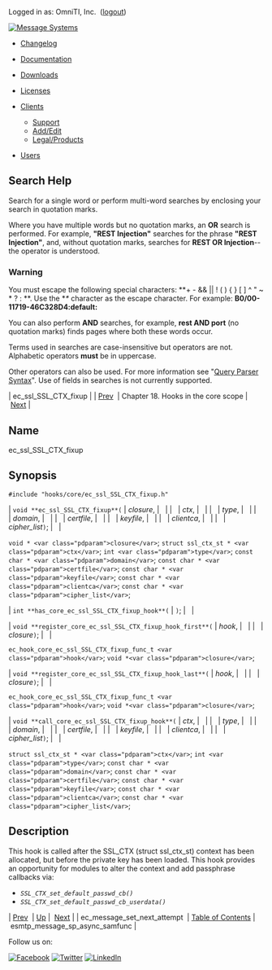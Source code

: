 Logged in as: OmniTI, Inc.  ([logout](https://support.messagesystems.com/logout.php))

[![Message Systems](https://support.messagesystems.com/images/ms-white205.png)](https://support.messagesystems.com/start.php) 

*   [Changelog](https://support.messagesystems.com/start.php?show=changelog)
*   [Documentation](https://support.messagesystems.com/docs/)
*   [Downloads](https://support.messagesystems.com/start.php)

*   [Licenses](https://support.messagesystems.com/license_summary.php)
*   <a href="">Clients</a>
    *   [Support](https://support.messagesystems.com/cs.php)
    *   [Add/Edit](https://support.messagesystems.com/edit_client.php)
    *   [Legal/Products](https://support.messagesystems.com/edit_products.php)
*   [Users](https://support.messagesystems.com/edit_customer.php)

## Search Help

Search for a single word or perform multi-word searches by enclosing your search in quotation marks.

Where you have multiple words but no quotation marks, an **OR** search is performed. For example, **"REST Injection"** searches for the phrase **"REST Injection"**, and, without quotation marks, searches for **REST OR Injection**--the operator is understood.

### Warning

You must escape the following special characters: **+ - && || ! ( ) { } [ ] ^ " ~ * ? : \**. Use the **\** character as the escape character. For example: **B0/00-11719-46C328D4\:default\:**

You can also perform **AND** searches, for example, **rest AND port** (no quotation marks) finds pages where both these words occur.

Terms used in searches are case-insensitive but operators are not. Alphabetic operators **must** be in uppercase.

Other operators can also be used. For more information see "[Query Parser Syntax](https://lucene.apache.org/core/old_versioned_docs/versions/3_0_0/queryparsersyntax.html)". Use of fields in searches is not currently supported.

| ec_ssl_SSL_CTX_fixup |
| [Prev](extending.hooks.core.ec_message_set_next_attempt.php)  | Chapter 18. Hooks in the core scope |  [Next](extending.hooks.core.esmtp_message_sp_async_samfunc.php) |

<a name="extending.hooks.core.ec_ssl_SSL_CTX_fixup"></a>
## Name

ec_ssl_SSL_CTX_fixup

## Synopsis

`#include "hooks/core/ec_ssl_SSL_CTX_fixup.h"`

| `void **ec_ssl_SSL_CTX_fixup**(` | <var class="pdparam">closure</var>, |   |
|   | <var class="pdparam">ctx</var>, |   |
|   | <var class="pdparam">type</var>, |   |
|   | <var class="pdparam">domain</var>, |   |
|   | <var class="pdparam">certfile</var>, |   |
|   | <var class="pdparam">keyfile</var>, |   |
|   | <var class="pdparam">clientca</var>, |   |
|   | <var class="pdparam">cipher_list</var>`)`; |   |

`void * <var class="pdparam">closure</var>`;
`struct ssl_ctx_st * <var class="pdparam">ctx</var>`;
`int <var class="pdparam">type</var>`;
`const char * <var class="pdparam">domain</var>`;
`const char * <var class="pdparam">certfile</var>`;
`const char * <var class="pdparam">keyfile</var>`;
`const char * <var class="pdparam">clientca</var>`;
`const char * <var class="pdparam">cipher_list</var>`;

| `int **has_core_ec_ssl_SSL_CTX_fixup_hook**(` | `)`; |   |

| `void **register_core_ec_ssl_SSL_CTX_fixup_hook_first**(` | <var class="pdparam">hook</var>, |   |
|   | <var class="pdparam">closure</var>`)`; |   |

`ec_hook_core_ec_ssl_SSL_CTX_fixup_func_t <var class="pdparam">hook</var>`;
`void *<var class="pdparam">closure</var>`;

| `void **register_core_ec_ssl_SSL_CTX_fixup_hook_last**(` | <var class="pdparam">hook</var>, |   |
|   | <var class="pdparam">closure</var>`)`; |   |

`ec_hook_core_ec_ssl_SSL_CTX_fixup_func_t <var class="pdparam">hook</var>`;
`void *<var class="pdparam">closure</var>`;

| `void **call_core_ec_ssl_SSL_CTX_fixup_hook**(` | <var class="pdparam">ctx</var>, |   |
|   | <var class="pdparam">type</var>, |   |
|   | <var class="pdparam">domain</var>, |   |
|   | <var class="pdparam">certfile</var>, |   |
|   | <var class="pdparam">keyfile</var>, |   |
|   | <var class="pdparam">clientca</var>, |   |
|   | <var class="pdparam">cipher_list</var>`)`; |   |

`struct ssl_ctx_st * <var class="pdparam">ctx</var>`;
`int <var class="pdparam">type</var>`;
`const char * <var class="pdparam">domain</var>`;
`const char * <var class="pdparam">certfile</var>`;
`const char * <var class="pdparam">keyfile</var>`;
`const char * <var class="pdparam">clientca</var>`;
`const char * <var class="pdparam">cipher_list</var>`;<a name="idp21125296"></a>
## Description

This hook is called after the SSL_CTX (struct ssl_ctx_st) context has been allocated, but before the private key has been loaded. This hook provides an opportunity for modules to alter the context and add passphrase callbacks via:

*   *`SSL_CTX_set_default_passwd_cb()`*
*   *`SSL_CTX_set_default_passwd_cb_userdata()`*

| [Prev](extending.hooks.core.ec_message_set_next_attempt.php)  | [Up](extending.hooks.core.php) |  [Next](extending.hooks.core.esmtp_message_sp_async_samfunc.php) |
| ec_message_set_next_attempt  | [Table of Contents](index.php) |  esmtp_message_sp_async_samfunc |

Follow us on:

[![Facebook](https://support.messagesystems.com/images/icon-facebook.png)](http://www.facebook.com/messagesystems) [![Twitter](https://support.messagesystems.com/images/icon-twitter.png)](http://twitter.com/#!/MessageSystems) [![LinkedIn](https://support.messagesystems.com/images/icon-linkedin.png)](http://www.linkedin.com/company/message-systems)